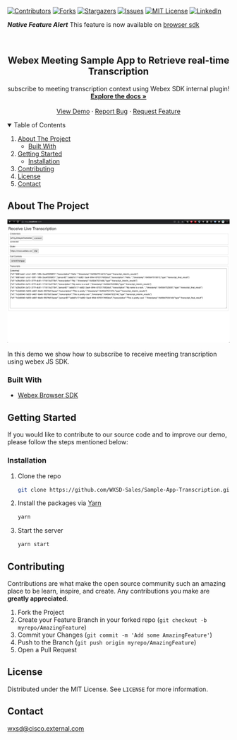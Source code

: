 [![Contributors][contributors-shield]][contributors-url]
[![Forks][forks-shield]][forks-url]
[![Stargazers][stars-shield]][stars-url]
[![Issues][issues-shield]][issues-url]
[![MIT License][license-shield]][license-url]
[![LinkedIn][linkedin-shield]][linkedin-url]

***Native Feature Alert*** This feature is now available on [browser sdk](https://github.com/webex/webex-js-sdk/tree/master/packages/%40webex/plugin-meetings#enable-receiving-meeting-real-time-transcripts)
<!-- PROJECT LOGO -->
<br />
<p align="center">
  <h2 align="center">Webex Meeting Sample App to Retrieve real-time Transcription</h2>

  <p align="center">
  subscribe to meeting transcription context using Webex SDK internal plugin! 
    <br />
    <a href="https://wxsd-sales.github.io/Sample-App-Transcription"><strong>Explore the docs »</strong></a>
    <br />
    <br />
    <a href="https://wxsd-sales.github.io/real-time-transcription/">View Demo</a>
    ·
    <a href="https://github.com/WXSD-Sales/Sample-App-Transcription/issues">Report Bug</a>
    ·
    <a href="https://github.com/WXSD-Sales/Sample-App-Transcription/issues">Request Feature</a>
  </p>
</p>

<!-- TABLE OF CONTENTS -->
<details open="open">
  <summary>Table of Contents</summary>
  <ol>
    <li>
      <a href="#about-the-project">About The Project</a>
      <ul>
        <li><a href="#built-with">Built With</a></li>
      </ul>
    </li>
    <li>
      <a href="#getting-started">Getting Started</a>
      <ul>
        <li><a href="#installation">Installation</a></li>
      </ul>
    </li>
    <li><a href="#contributing">Contributing</a></li>
    <li><a href="#license">License</a></li>
    <li><a href="#contact">Contact</a></li>
  </ol>
</details>

<!-- ABOUT THE PROJECT -->

## About The Project

![production-screenshot](transcription.png)

In this demo we show how to subscribe to receive meeting transcription using webex JS SDK.

### Built With

- [Webex Browser SDK](https://github.com/webex/webex-js-sdk)

<!-- GETTING STARTED -->

## Getting Started

If you would like to contribute to our source code and to improve our demo, please follow the steps mentioned below:

### Installation

1. Clone the repo
   ```sh
   git clone https://github.com/WXSD-Sales/Sample-App-Transcription.git
   ```
2. Install the packages via [Yarn](https://classic.yarnpkg.com/en/)
   ```sh
   yarn
   ```
3. Start the server
   ```sh
   yarn start
   ```

<!-- CONTRIBUTING -->

## Contributing

Contributions are what make the open source community such an amazing place to be learn, inspire, and create. Any contributions you make are **greatly appreciated**.

1. Fork the Project
2. Create your Feature Branch in your forked repo (`git checkout -b myrepo/AmazingFeature`)
3. Commit your Changes (`git commit -m 'Add some AmazingFeature'`)
4. Push to the Branch (`git push origin myrepo/AmazingFeature`)
5. Open a Pull Request

<!-- LICENSE -->

## License

Distributed under the MIT License. See `LICENSE` for more information.

<!-- CONTACT -->

## Contact

wxsd@cisco.external.com

<!-- MARKDOWN LINKS & IMAGES -->
<!-- https://www.markdownguide.org/basic-syntax/#reference-style-links -->

[contributors-shield]: https://img.shields.io/github/contributors/WXSD-Sales/Sample-App-Transcription.svg?style=for-the-badge
[contributors-url]: https://github.com/WXSD-Sales/Sample-App-Transcription/graphs/contributors
[forks-shield]: https://img.shields.io/github/forks/WXSD-Sales/Sample-App-Transcription.svg?style=for-the-badge
[forks-url]: https://github.com/WXSD-Sales/Sample-App-Transcription/network/members
[stars-shield]: https://img.shields.io/github/stars/WXSD-Sales/Sample-App-Transcription.svg?style=for-the-badge
[stars-url]: https://github.com/WXSD-Sales/Sample-App-Transcription/stargazers
[issues-shield]: https://img.shields.io/github/issues/WXSD-Sales/Sample-App-Transcription.svg?style=for-the-badge
[issues-url]: https://github.com/WXSD-Sales/Sample-App-Transcription/issues
[license-shield]: https://img.shields.io/github/license/WXSD-Sales/Sample-App-Transcription.svg?style=for-the-badge
[license-url]: https://github.com/WXSD-Sales/Sample-App-Transcription/blob/master/LICENSE.txt
[linkedin-shield]: https://img.shields.io/badge/-LinkedIn-black.svg?style=for-the-badge&logo=linkedin&colorB=555
[linkedin-url]: https://www.linkedin.com/in/arash-koushkebaghi-9b1701a4/
